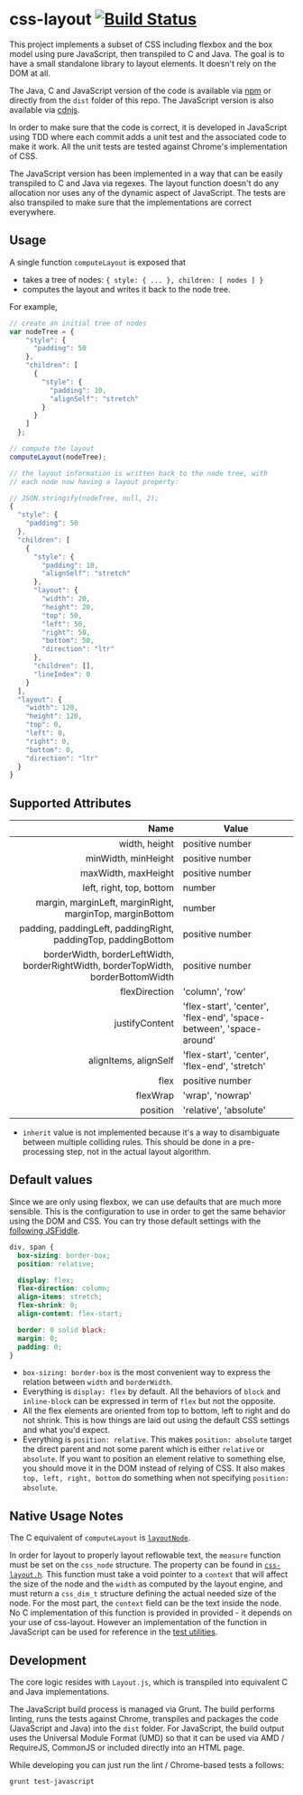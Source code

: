css-layout [![Build Status](https://travis-ci.org/facebook/css-layout.svg?branch=master)](https://travis-ci.org/facebook/css-layout)
==========

This project implements a subset of CSS including flexbox and the box model using pure JavaScript, then transpiled to C and Java. The goal is to have a small standalone library to layout elements. It doesn't rely on the DOM at all.

The Java, C and JavaScript version of the code is available via [npm](https://www.npmjs.com/package/css-layout) or directly from the `dist` folder of this repo. The JavaScript version is also available via [cdnjs](https://cdnjs.com/libraries/css-layout).

In order to make sure that the code is correct, it is developed in JavaScript using TDD where each commit adds a unit test and the associated code to make it work. All the unit tests are tested against Chrome's implementation of CSS.

The JavaScript version has been implemented in a way that can be easily transpiled to C and Java via regexes. The layout function doesn't do any allocation nor uses any of the dynamic aspect of JavaScript. The tests are also transpiled to make sure that the implementations are correct everywhere.


Usage
-----

A single function `computeLayout` is exposed that
 - takes a tree of nodes: `{ style: { ... }, children: [ nodes ] }`
 - computes the layout and writes it back to the node tree.

For example,

```javascript
// create an initial tree of nodes
var nodeTree = {
    "style": {
      "padding": 50
    },
    "children": [
      {
        "style": {
          "padding": 10,
          "alignSelf": "stretch"
        }
      }
    ]
  };

// compute the layout
computeLayout(nodeTree);

// the layout information is written back to the node tree, with
// each node now having a layout property: 

// JSON.stringify(nodeTree, null, 2);
{
  "style": {
    "padding": 50
  },
  "children": [
    {
      "style": {
        "padding": 10,
        "alignSelf": "stretch"
      },
      "layout": {
        "width": 20,
        "height": 20,
        "top": 50,
        "left": 50,
        "right": 50,
        "bottom": 50,
        "direction": "ltr"
      },
      "children": [],
      "lineIndex": 0
    }
  ],
  "layout": {
    "width": 120,
    "height": 120,
    "top": 0,
    "left": 0,
    "right": 0,
    "bottom": 0,
    "direction": "ltr"
  }
}
```

Supported Attributes
--------------------

Name | Value
----:|------
width, height | positive number
minWidth, minHeight | positive number
maxWidth, maxHeight | positive number
left, right, top, bottom | number
margin, marginLeft, marginRight, marginTop, marginBottom | number
padding, paddingLeft, paddingRight, paddingTop, paddingBottom | positive number
borderWidth, borderLeftWidth, borderRightWidth, borderTopWidth, borderBottomWidth | positive number
flexDirection | 'column', 'row'
justifyContent | 'flex-start', 'center', 'flex-end', 'space-between', 'space-around'
alignItems, alignSelf | 'flex-start', 'center', 'flex-end', 'stretch'
flex | positive number
flexWrap | 'wrap', 'nowrap'
position | 'relative', 'absolute'

- `inherit` value is not implemented because it's a way to disambiguate between multiple colliding rules. This should be done in a pre-processing step, not in the actual layout algorithm.



Default values
--------------
Since we are only using flexbox, we can use defaults that are much more sensible. This is the configuration to use in order to get the same behavior using the DOM and CSS. You can try those default settings with the [following JSFiddle](http://jsfiddle.net/vjeux/y11txxv9/).

```css
div, span {
  box-sizing: border-box;
  position: relative;

  display: flex;
  flex-direction: column;
  align-items: stretch;
  flex-shrink: 0;
  align-content: flex-start;

  border: 0 solid black;
  margin: 0;
  padding: 0;
}
```

- `box-sizing: border-box` is the most convenient way to express the relation between `width` and `borderWidth`.
- Everything is `display: flex` by default. All the behaviors of `block` and `inline-block` can be expressed in term of `flex` but not the opposite.
- All the flex elements are oriented from top to bottom, left to right and do not shrink. This is how things are laid out using the default CSS settings and what you'd expect.
- Everything is `position: relative`. This makes `position: absolute` target the direct parent and not some parent which is either `relative` or `absolute`. If you want to position an element relative to something else, you should move it in the DOM instead of relying of CSS. It also makes `top, left, right, bottom` do something when not specifying `position: absolute`.

Native Usage Notes
------------------

The C equivalent of `computeLayout` is [`layoutNode`](dist/css-layout.h#L1378).

In order for layout to properly layout reflowable text, the `measure` function must be set on the `css_node` structure. The property can be found in [`css-layout.h`](dist/css-layout.h#L146). This function must take a void pointer to a `context` that will affect the size of the node and the `width` as computed by the layout engine, and must return a `css_dim_t` structure defining the actual needed size of the node. For the most part, the `context` field can be the text inside the node. No C implementation of this function is provided in provided - it depends on your use of css-layout. However an implementation of the function in JavaScript can be used for reference in the [test utilities](src/Layout-test-utils.js#L383).

Development
-----------

The core logic resides with `Layout.js`, which is transpiled into equivalent C and Java implementations.

The JavaScript build process is managed via Grunt. The build performs linting, runs the tests against Chrome, transpiles and packages the code (JavaScript and Java) into the `dist` folder. For JavaScript, the build output uses the Universal Module Format (UMD) so that it can be used via AMD / RequireJS, CommonJS or included directly into an HTML page.

While developing you can just run the lint / Chrome-based tests a follows:

```
grunt test-javascript
```

